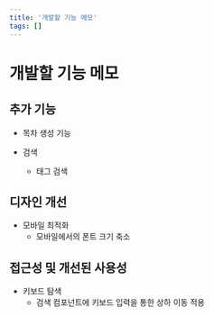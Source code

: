 ```yaml
---
title: '개발할 기능 메모'
tags: []
---
```


# 개발할 기능 메모

## 추가 기능

* 목차 생성 기능

* 검색
  * 태그 검색

## 디자인 개선

* 모바일 최적화
  * 모바일에서의 폰트 크기 축소

## 접근성 및 개선된 사용성

* 키보드 탐색
  * 검색 컴포넌트에 키보드 입력을 통한 상하 이동 적용
